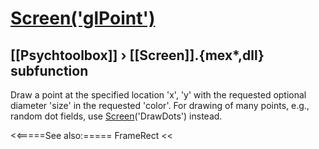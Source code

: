 # [Screen('glPoint')](Screen-glPoint) 
## [[Psychtoolbox]] &#8250; [[Screen]].{mex*,dll} subfunction


Draw a point at the specified location 'x', 'y' with the requested optional  
diameter 'size' in the requested 'color'. For drawing of many points, e.g.,  
random dot fields, use [Screen](Screen)('DrawDots') instead.   


<<=====See also:=====
FrameRect
<<